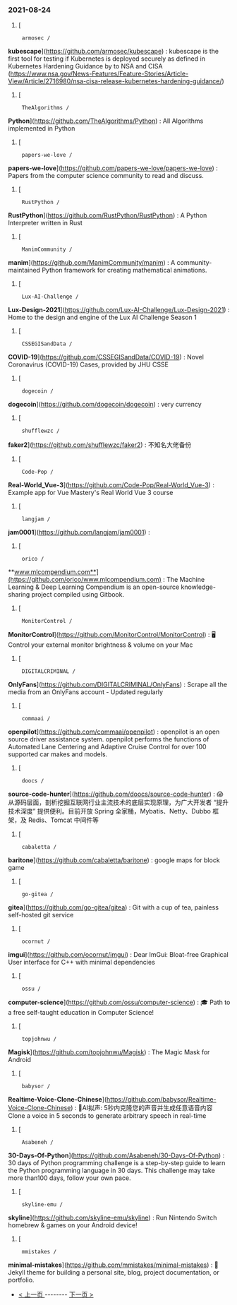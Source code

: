 ### 2021-08-24 
1. [
    

        armosec /
**kubescape**](https://github.com/armosec/kubescape) : kubescape is the first tool for testing if Kubernetes is deployed securely as defined in Kubernetes Hardening Guidance by to NSA and CISA (https://www.nsa.gov/News-Features/Feature-Stories/Article-View/Article/2716980/nsa-cisa-release-kubernetes-hardening-guidance/)
1. [
    

        TheAlgorithms /
**Python**](https://github.com/TheAlgorithms/Python) : All Algorithms implemented in Python
1. [
    

        papers-we-love /
**papers-we-love**](https://github.com/papers-we-love/papers-we-love) : Papers from the computer science community to read and discuss.
1. [
    

        RustPython /
**RustPython**](https://github.com/RustPython/RustPython) : A Python Interpreter written in Rust
1. [
    

        ManimCommunity /
**manim**](https://github.com/ManimCommunity/manim) : A community-maintained Python framework for creating mathematical animations.
1. [
    

        Lux-AI-Challenge /
**Lux-Design-2021**](https://github.com/Lux-AI-Challenge/Lux-Design-2021) : Home to the design and engine of the Lux AI Challenge Season 1
1. [
    

        CSSEGISandData /
**COVID-19**](https://github.com/CSSEGISandData/COVID-19) : Novel Coronavirus (COVID-19) Cases, provided by JHU CSSE
1. [
    

        dogecoin /
**dogecoin**](https://github.com/dogecoin/dogecoin) : very currency
1. [
    

        shufflewzc /
**faker2**](https://github.com/shufflewzc/faker2) : 不知名大佬备份
1. [
    

        Code-Pop /
**Real-World_Vue-3**](https://github.com/Code-Pop/Real-World_Vue-3) : Example app for Vue Mastery's Real World Vue 3 course
1. [
    

        langjam /
**jam0001**](https://github.com/langjam/jam0001) : 
1. [
    

        orico /
**www.mlcompendium.com**](https://github.com/orico/www.mlcompendium.com) : The Machine Learning & Deep Learning Compendium is an open-source knowledge-sharing project compiled using Gitbook.
1. [
    

        MonitorControl /
**MonitorControl**](https://github.com/MonitorControl/MonitorControl) : 🖥 Control your external monitor brightness & volume on your Mac
1. [
    

        DIGITALCRIMINAL /
**OnlyFans**](https://github.com/DIGITALCRIMINAL/OnlyFans) : Scrape all the media from an OnlyFans account - Updated regularly
1. [
    

        commaai /
**openpilot**](https://github.com/commaai/openpilot) : openpilot is an open source driver assistance system. openpilot performs the functions of Automated Lane Centering and Adaptive Cruise Control for over 100 supported car makes and models.
1. [
    

        doocs /
**source-code-hunter**](https://github.com/doocs/source-code-hunter) : 😱 从源码层面，剖析挖掘互联网行业主流技术的底层实现原理，为广大开发者 “提升技术深度” 提供便利。目前开放 Spring 全家桶，Mybatis、Netty、Dubbo 框架，及 Redis、Tomcat 中间件等
1. [
    

        cabaletta /
**baritone**](https://github.com/cabaletta/baritone) : google maps for block game
1. [
    

        go-gitea /
**gitea**](https://github.com/go-gitea/gitea) : Git with a cup of tea, painless self-hosted git service
1. [
    

        ocornut /
**imgui**](https://github.com/ocornut/imgui) : Dear ImGui: Bloat-free Graphical User interface for C++ with minimal dependencies
1. [
    

        ossu /
**computer-science**](https://github.com/ossu/computer-science) : 🎓 Path to a free self-taught education in Computer Science!
1. [
    

        topjohnwu /
**Magisk**](https://github.com/topjohnwu/Magisk) : The Magic Mask for Android
1. [
    

        babysor /
**Realtime-Voice-Clone-Chinese**](https://github.com/babysor/Realtime-Voice-Clone-Chinese) : 🚀AI拟声: 5秒内克隆您的声音并生成任意语音内容 Clone a voice in 5 seconds to generate arbitrary speech in real-time
1. [
    

        Asabeneh /
**30-Days-Of-Python**](https://github.com/Asabeneh/30-Days-Of-Python) : 30 days of Python programming challenge is a step-by-step guide to learn the Python programming language in 30 days. This challenge may take more than100 days, follow your own pace.
1. [
    

        skyline-emu /
**skyline**](https://github.com/skyline-emu/skyline) : Run Nintendo Switch homebrew & games on your Android device!
1. [
    

        mmistakes /
**minimal-mistakes**](https://github.com/mmistakes/minimal-mistakes) : 📐 Jekyll theme for building a personal site, blog, project documentation, or portfolio. 

- [ < 上一页 ](https://github.com/able8/github-trending-daily-record/blob/master/2021-08-23.md) -------- [ 下一页 > ](https://github.com/able8/github-trending-daily-record/blob/master/2021-08-25.md)